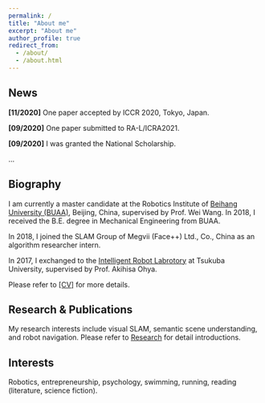 ```yaml
---
permalink: /
title: "About me"
excerpt: "About me"
author_profile: true
redirect_from: 
  - /about/
  - /about.html
---
```


## News

**[11/2020]** One paper accepted by ICCR 2020, Tokyo, Japan.

**[09/2020]** One paper submitted to RA-L/ICRA2021.

**[09/2020]** I was granted the National Scholarship.

...
## Biography
I am currently a master candidate at the Robotics Institute of [Beihang University (BUAA)](https://ev.buaa.edu.cn/), Beijing, China, supervised by Prof. Wei Wang. In 2018, I received the B.E. degree in Mechanical Engineering from BUAA. 

In 2018, I joined the SLAM Group of Megvii (Face++) Ltd., Co., China as an algorithm researcher intern.

In 2017, I exchanged to the [Intelligent Robot Labrotory](https://www.roboken.iit.tsukuba.ac.jp/en/) at Tsukuba University, supervised by Prof. Akihisa Ohya.

Please refer to [[CV]](/files/ZiweiLiao_CV.pdf) for more details.

## Research & Publications
My research interests include visual SLAM, semantic scene understanding, and robot navigation.
Please refer to [Research](https://liao-zw.github.io/research/) for detail introductions.

## Interests
Robotics, entrepreneurship, psychology, swimming, running, reading (literature, science fiction).